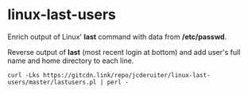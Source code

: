 # linux-last-users
Enrich output of Linux' **last** command with data from **/etc/passwd**.

Reverse output of **last** (most recent login at bottom) and add user's full name and home directory to each line.


`curl -Lks https://gitcdn.link/repo/jcderuiter/linux-last-users/master/lastusers.pl | perl -`
